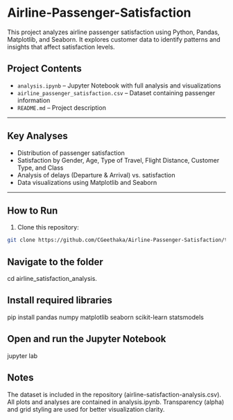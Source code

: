 # Airline-Passenger-Satisfaction
This project analyzes airline passenger satisfaction using Python, Pandas, Matplotlib, and Seaborn. It explores customer data to identify patterns and insights that affect satisfaction levels.

##  Project Contents
- `analysis.ipynb` – Jupyter Notebook with full analysis and visualizations  
- `airline_passenger_satisfaction.csv` – Dataset containing passenger information  
- `README.md` – Project description  

---

##  Key Analyses
- Distribution of passenger satisfaction  
- Satisfaction by Gender, Age, Type of Travel, Flight Distance, Customer Type, and Class  
- Analysis of delays (Departure & Arrival) vs. satisfaction  
- Data visualizations using Matplotlib and Seaborn  

---

## How to Run
1. Clone this repository:
```bash
git clone https://github.com/CGeethaka/Airline-Passenger-Satisfaction/tree/main
 ```
## Navigate to the folder
cd airline_satisfaction_analysis.

## Install required libraries 
pip install pandas numpy matplotlib seaborn scikit-learn statsmodels

## Open and run the Jupyter Notebook
jupyter lab

## Notes 
The dataset is included in the repository (airline-satisfaction-analysis.csv).
All plots and analyses are contained in analysis.ipynb.
Transparency (alpha) and grid styling are used for better visualization clarity.
